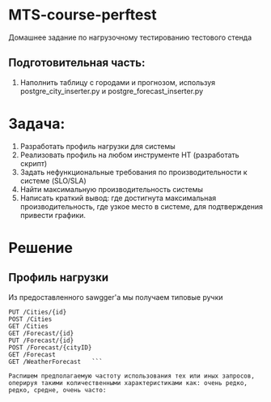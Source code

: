 # MTS-course-perftest
Домашнее задание по нагрузочному тестированию тестового стенда

## Подготовительная часть:  
1. Наполнить таблицу с городами и прогнозом, используя postgre_city_inserter.py и postgre_forecast_inserter.py  

# Задача:

1. Разработать профиль нагрузки для системы  
2. Реализовать профиль на любом инструменте НТ (разработать скрипт)  
3. Задать нефункциональные требования по производительности к системе (SLO/SLA)  
4. Найти максимальную производительность системы  
5. Написать краткий вывод: где достигнута максимальная производительность, где узкое место в системе, для подтверждения привести графики.  

# Решение
## Профиль нагрузки
Из предоставленного sawgger'a мы получаем типовые ручки
```GET /Cities/{id}
PUT /Cities/{id}
POST /Cities  
GET /Cities  
GET /Forecast/{id}  
PUT /Forecast/{id}  
POST /Forecast/{cityID}  
GET /Forecast  
GET /WeatherForecast   ```

Распишем предполагаемую частоту использования тех или иных запросов, оперируя такими количественными характеристиками как: очень редко, редко, средне, очень часто:

